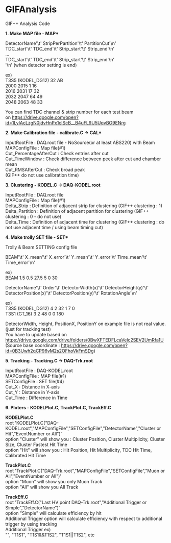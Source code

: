 # GIFAnalysis
GIF++ Analysis Code

__1. Make MAP file - MAP*__ 

  DetectorName'\t'     StripPerPartition'\t'   PartitionCut'\n'  
  TDC_start'\t'        TDC_end'\t'     Strip_start'\t' Strip_end'\n'  
  ...  
  TDC_start'\t'        TDC_end'\t'     Strip_start'\t' Strip_end'\n'  
  '\n' (when detector setting is end)  
  
  ex)  
  T3S5 (KODEL_DG12)       32      AB  
  2000    2015    1       16  
  2016    2031    17      32  
  2032    2047    64      49  
  2048    2063    48      33  
  
  You can find TDC channel & strip number for each test beam  
  on https://drive.google.com/open?id=1LyIAcLzgN0jdvHnPx1cIScB__B4uFL9U5UqvBO9ENrg  
  
__2. Make Calibration file - calibrate.C -> CAL*__
  
  InputRootFile : DAQ.root file - NoSource(or at least ABS220) with Beam   
  MAPConfigFile : Map file(#1)  
  Cut_PercentageAfterCut : Check entries after cut  
  Cut_TimeWindow : Check difference between peek after cut and chamber mean  
  Cut_RMSAfterCut : Check broad peak  
  (GIF++ do not use calibration time)  
  
__3. Clustering - KODEL.C -> DAQ-KODEL.root__ 
  
  InputRootFile : DAQ.root file  
  MAPConfigFile : Map file(#1)  
  Delta_Strip : Definition of adjacent strip for clustering (GIF++ clustering : 1)  
  Delta_Partition : Definition of adjacent partition for clustering (GIF++ clustering : 0 - do not use)  
  Delta_Time : Definition of adjacent time for clustering (GIF++ clustering : do not use adjacent time / using beam timing cut)  
  
__4. Make trolly SET file - SET*__
  
  Trolly & Beam SETTING config file  
  
  BEAM'\t' X_mean'\t' X_error'\t' Y_mean'\t' Y_error'\t' Time_mean'\t' Time_error'\n'
  
  ex)  
  BEAM    1.5       0.5       27.5      5       0       30  
  
  DetectorName'\t' Order'\t' DetectorWidth(x)'\t' DetectorHeight(y)'\t' DetectorPosition(x)'\t' DetectorPosition(y)'\t' RotationAngle'\n'  
  
  ex)  
  T3S5 (KODEL_DG12)       4       2       32      1       7      0  
  T3S1 (GT_16)    3       2       48      0       0       180  
  
  DetectorWidth, Height, PositionX, PositionY on example file is not real value. (just for tracking test)  
  You have to update based on  
  https://drive.google.com/drive/folders/0BwXFTEDFLcaVelc2SEV2UmRfa1U  
  (Source base coordinate : https://drive.google.com/open?id=0B3Uwh2qCP96vM2s2OFhoVkFmSDg)  
  
__5. Tracking - Tracking.C -> DAQ-Trk.root__
  
  InputRootFile : DAQ-KODEL.root  
  MAPConfigFile : MAP file(#1)  
  SETConfigFile : SET file(#4)  
  Cut_X : Distance in X-axis  
  Cut_Y : Distance in Y-axis  
  Cut_Time : Difference in Time  
  
__6. Ploters - KODELPlot.C, TrackPlot.C, TrackEff.C__  
  
  __KODELPlot.C__  
  root 'KODELPlot.C("DAQ-KODEL.root","MAPConfigFile","SETConfigFile","DetectorName","Cluster or Hit","EventNumber or All")'  
  option "Cluster" will show you : Cluster Position, Cluster Multiplicity, Cluster Size, Cluster Fastest Hit Time  
  option "Hit" will show you : Hit Position, Hit Multiplicity, TDC Hit Time, Calibrated Hit Time  
  
  __TrackPlot.C__  
  root 'TrackPlot.C("DAQ-Trk.root","MAPConfigFile","SETConfigFile","Muon or All","EventNumber or All")'  
  option "Muon" will show you only Muon Track  
  option "All" will show you All Track
  
  __TrackEff.C__  
  root 'TrackEff.C("Last HV point DAQ-Trk.root","Additional Trigger or Simple","DetectorName")'  
  option "Simple" will calculate efficiency by hit  
  Additional Trigger option will calculate efficiency with respect to additional trigger by using tracking  
  Additional Trigger ex)  
  "", "T1S1", "T1S1&&T1S2", "T1S1||T1S2", etc  
  
